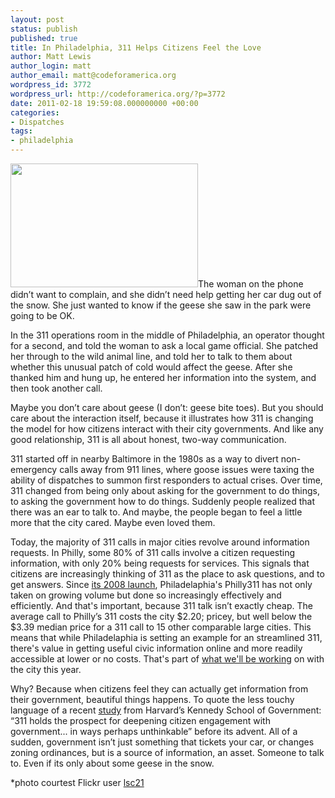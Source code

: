 ```yaml
---
layout: post
status: publish
published: true
title: In Philadelphia, 311 Helps Citizens Feel the Love
author: Matt Lewis
author_login: matt
author_email: matt@codeforamerica.org
wordpress_id: 3772
wordpress_url: http://codeforamerica.org/?p=3772
date: 2011-02-18 19:59:08.000000000 +00:00
categories:
- Dispatches
tags:
- philadelphia
---
```

<a href="http://codeforamerica.org/wp-content/uploads/2011/02/love.jpg"><img class="alignleft size-medium wp-image-3775" title="love" src="http://codeforamerica.org/wp-content/uploads/2011/02/love-300x198.jpg" alt="" width="300" height="198" /></a>The woman on the phone didn’t want to complain, and she didn’t need help getting her car dug out of the snow. She just wanted to know if the geese she saw in the park were going to be OK.

In the 311 operations room in the middle of Philadelphia, an operator thought for a second, and told the woman to ask a local game official. She patched her through to the wild animal line, and told her to talk to them about whether this unusual patch of cold would affect the geese. After she thanked him and hung up, he entered her information into the system, and then took another call.

Maybe you don’t care about geese (I don’t: geese bite toes). But you should care about the interaction itself, because it illustrates how 311 is changing the model for how citizens interact with their city governments. And like any good relationship, 311 is all about honest, two-way communication.

311 started off in nearby Baltimore in the 1980s as a way to divert non-emergency calls away from 911 lines, where goose issues were taxing the ability of dispatches to summon first responders to actual crises. Over time, 311 changed from being only about asking for the government to do things, to asking the government how to do things. Suddenly people realized that there was an ear to talk to. And maybe, the people began to feel a little more that the city cared. Maybe even loved them.

Today, the majority of 311 calls in major cities revolve around information requests. In Philly, some 80% of 311 calls involve a citizen requesting information, with only 20% being requests for services. This signals that citizens are increasingly thinking of 311 as the place to ask questions, and to get answers. Since <a href="http://www.pewtrusts.org/news_room_detail.aspx?id=57568">its 2008 launch</a>, Philadelaphia's Philly311 has not only taken on growing volume but done so increasingly effectively and efficiently. And that's important, because 311 talk isn’t exactly cheap. The average call to Philly’s 311 costs the city $2.20; pricey, but well below the $3.39 median price for a 311 call to 15 other comparable large cities. This means that while Philadelaphia is setting an example for an streamlined 311, there's value in getting useful civic information online and more readily accessible at lower or no costs. That's part of <a href="http://codeforamerica.org/philadelphia">what we'll be working</a> on with the city this year.

Why? Because when citizens feel they can actually get information from their government, beautiful things happens. To quote the less touchy language of a recent <a href="http://www.innovations.harvard.edu/cache/documents/1285/128521.pdf">study</a> from Harvard’s Kennedy School of Government: “311 holds the prospect for deepening citizen engagement with government... in ways perhaps unthinkable” before its advent. All of a sudden, government isn’t just something that tickets your car, or changes zoning ordinances, but is a source of information, an asset. Someone to talk to. Even if its only about some geese in the snow.

*photo courtest Flickr user <a href="http://www.flickr.com/photos/lsc21/">lsc21</a>
